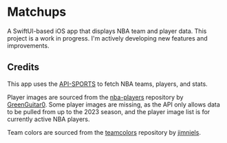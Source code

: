 # Matchups
A SwiftUI-based iOS app that displays NBA team and player data. This project is a work in progress. I'm actively developing new features and improvements.

## Credits
This app uses the [API-SPORTS](https://www.api-basketball.com/) to fetch NBA teams, players, and stats.

Player images are sourced from the [nba-players](https://github.com/GreenGuitar0/nba-players) repository by [GreenGuitar0](https://github.com/GreenGuitar0). Some player images are missing, as the API only allows data to be pulled from up to the 2023 season, and the player image list is for currently active NBA players.

Team colors are sourced from the [teamcolors](https://github.com/jimniels/teamcolors) repository by [jimniels](https://github.com/jimniels).
